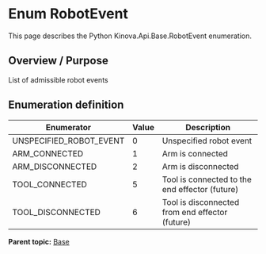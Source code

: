 # Enum RobotEvent

This page describes the Python Kinova.Api.Base.RobotEvent enumeration.

## Overview / Purpose

List of admissible robot events

## Enumeration definition

|Enumerator|Value|Description|
|----------|-----|-----------|
|UNSPECIFIED\_ROBOT\_EVENT|0|Unspecified robot event|
|ARM\_CONNECTED|1|Arm is connected|
|ARM\_DISCONNECTED|2|Arm is disconnected|
|TOOL\_CONNECTED|5|Tool is connected to the end effector \(future\)|
|TOOL\_DISCONNECTED|6|Tool is disconnected from end effector \(future\)|

**Parent topic:** [Base](../references/summary_Base.md)

